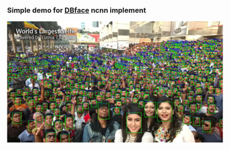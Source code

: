### Simple demo for [DBface](https://github.com/dlunion/DBFace )  ncnn implement

![selfie](faceDetectionTest/test.jpg)

